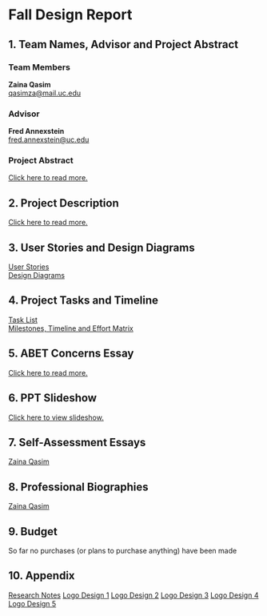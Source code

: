 # Fall Design Report 

## 1. Team Names, Advisor and Project Abstract 

### Team Members

**Zaina Qasim**  
qasimza@mail.uc.edu

### Advisor

**Fred Annexstein**  
fred.annexstein@uc.edu

### Project Abstract
[Click here to read more.](hw-essays/Project-Abstract.md)

## 2. Project Description
[Click here to read more.](hw-essays/Project-Description.md)

## 3. User Stories and Design Diagrams
[User Stories](hw-essays/User-Stories.md)  
[Design Diagrams](design-diagrams/Design%20Diagrams.pdf)  

## 4. Project Tasks and Timeline

[Task List](hw-essays/TaskList.md)  
[Milestones, Timeline and Effort Matrix](hw-essays/Milestons%2C%20Timeline%20and%20Effort%20Matrix.docx)

## 5. ABET Concerns Essay
[Click here to read more.](hw-essays/ABET-Concerns)

## 6. PPT Slideshow
[Click here to view slideshow.](hw-essays/PPT-Slideshow-TuneMe.pptx)

## 7. Self-Assessment Essays
[Zaina Qasim](hw-essays/Individual-Capstone-Assessment.md)

## 8. Professional Biographies
[Zaina Qasim](hw-essays/Zaina-Qasim-Professional-Biography.md)

## 9. Budget
So far no purchases (or plans to purchase anything) have been made

## 10. Appendix
[Research Notes](hw-essays/Research-Notes.md)
[Logo Design 1](code_base/images/logo_1.png)
[Logo Design 2](code_base/images/logo_2.png)
[Logo Design 3](code_base/images/logo_3.png)
[Logo Design 4](code_base/images/logo_4.png)
[Logo Design 5](code_base/images/logo_5.png)
